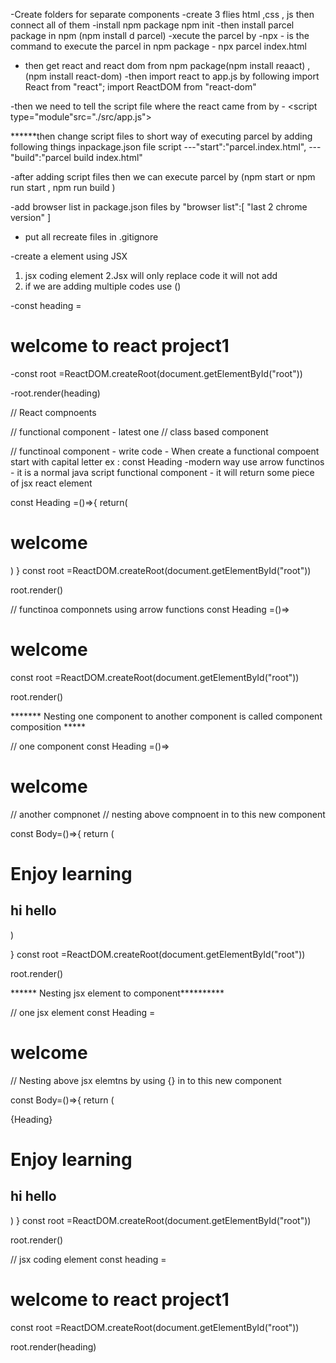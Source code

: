 -Create folders for separate components 
-create 3 flies html ,css , js then connect all of them 
-install npm package npm init
-then install  parcel package in npm (npm install d parcel)
-xecute the parcel by 
      -npx - is the command to execute the parcel in npm package
      - npx parcel index.html 
- then get react and react dom from npm package(npm install reaact) ,(npm install react-dom)
-then import react to app.js by following 
  import React from "react";
  import ReactDOM from "react-dom"

-then we need to tell the script file where the react came from by 
      - <script type="module"src="./src/app.js"></script>

******then change script files to short way of executing parcel by adding following         things inpackage.json file script 
       ---"start":"parcel.index.html",
       --- "build":"parcel build index.html"

-after adding script files then we can execute parcel by (npm start or npm run start , npm run build )

-add browser list in package.json files by 
   "browser list":[
    "last 2 chrome version"
  ]

- put all recreate files in .gitignore 



-create a element using JSX 

  1. jsx coding element
  2.Jsx will only replace code it will not add 
  3. if we are adding multiple codes use ()

-const heading =<h1>welcome to react project1</h1>
  
  
-const root =ReactDOM.createRoot(document.getElementById("root"))

-root.render(heading)

// React compnoents 

// functional component - latest one 
// class based component 

// functinoal component - write code 
    - When create a functional compoent start with capital letter ex : const Heading
    -modern way use arrow functinos 
    - it is a normal java script functional component 
    - it will return some piece of jsx react element 

  const Heading =()=>{
  return(
    <h1>welcome </h1>

  )
}
const root =ReactDOM.createRoot(document.getElementById("root"))

root.render(<Heading/>)



 // functinoa componnets using arrow functions 
const Heading =()=> <h1>welcome </h1>
   
const root =ReactDOM.createRoot(document.getElementById("root"))

root.render(<Heading/>)


 ******* Nesting one component to another component is called component composition *****

 // one component 
 const Heading =()=><h1>welcome </h1>
   

 // another compnonet 
 // nesting above compnoent in to this new component 

  const Body=()=>{
    return (
        <div>
        <Heading/>
        <h1> Enjoy learning </h1>
        <h2>hi hello </h2>
      </div>
    )

  }
 const root =ReactDOM.createRoot(document.getElementById("root"))
 
 root.render(<Body/>)


****** Nesting jsx element to component**********

 // one jsx element
 const Heading =<h1>welcome </h1>
   

 // Nesting above jsx elemtns by using {}  in to this new component 

  const Body=()=>{
    return (
        <div>
        {Heading}
        <h1> Enjoy learning </h1>
        <h2>hi hello </h2>
      </div>
    )
  }
 const root =ReactDOM.createRoot(document.getElementById("root"))
 
 root.render(<Body/>)
















// jsx coding element
const heading =<h1>welcome to react project1</h1>
  
  
const root =ReactDOM.createRoot(document.getElementById("root"))

root.render(heading)
